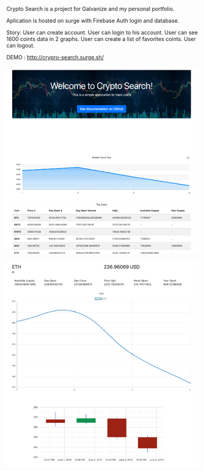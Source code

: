 Crypto Search is a project for Galvanize and my personal portfolio.  

Aplication is hosted on surge with Firebase Auth login and database.

Story: 
User can create account. 
User can login to his account. 
User can see 1600 coints data in 2 graphs. 
User can create a list of favorites coints.
User can logout.

DEMO : http://crypro-search.surge.sh/

![Crypto Search](https://github.com/tsantek/CryptoSearch/blob/master/cryptoSearch3.png)

![Crypto Search](https://github.com/tsantek/CryptoSearch/blob/master/cryptoSearch2.png)
